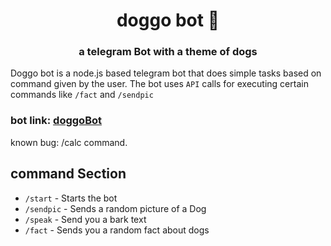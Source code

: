 # <h1 align="center">doggo bot :dog:</h1>
### <p align=center>a telegram Bot with a theme of dogs</P>


Doggo bot is a node.js based telegram bot that does simple tasks based on command given by the user. The bot uses `API` calls for executing certain commands like `/fact` and `/sendpic`


### bot link: [doggoBot](https://t.me/doggoinfogetbot)

known bug: /calc command.


## command Section
 * `/start` - Starts the bot
 * `/sendpic` - Sends a random picture of a Dog
 * `/speak` - Send you a bark text
 * `/fact` - Sends you a random fact about dogs
 
